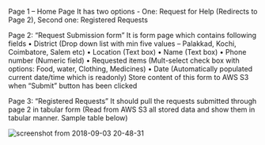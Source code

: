 Page 1 – Home Page
It has two options - One: Request for Help (Redirects to Page 2), Second one: Registered Requests
 

Page 2: “Request Submission form”
It is form page which contains following fields
    • District (Drop down list with min five values – Palakkad, Kochi, Coimbatore, Salem etc)
    • Location (Text box)
    • Name (Text box)
    • Phone number (Numeric field)
    • Requested items (Mult-select check box with options: Food, water, Clothing, Medicines)
    • Date (Automatically populated current date/time which is readonly)
Store content of this form to AWS S3 when “Submit” button has been clicked 



Page 3: “Registered Requests”
It should pull the requests submitted through page 2 in tabular form (Read from AWS S3 all stored data and show them in tabular manner. Sample table below)

![screenshot from 2018-09-03 20-48-31](https://user-images.githubusercontent.com/17880433/44994127-d8bf6580-afba-11e8-8970-52b9c00eaf44.png)

